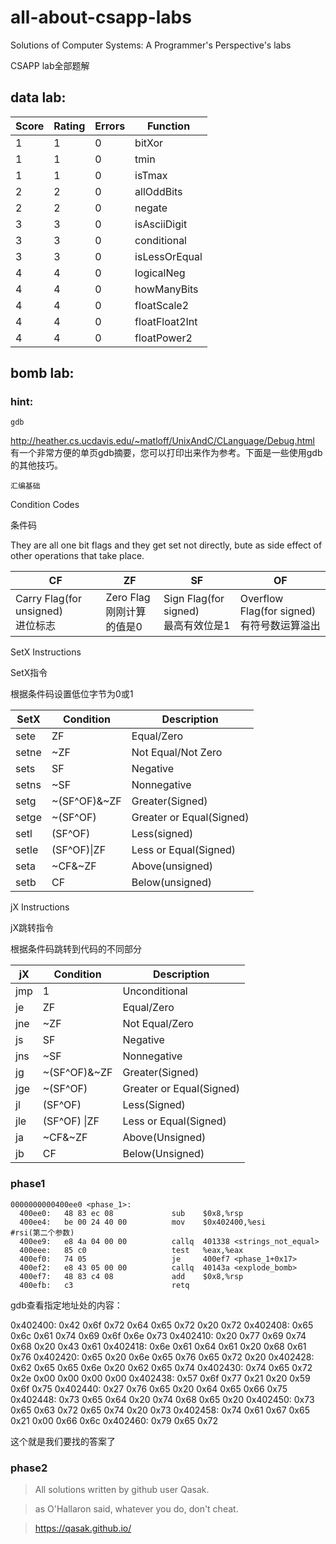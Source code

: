 # all-about-csapp-labs
Solutions of Computer Systems: A Programmer's Perspective's labs

CSAPP lab全部题解

## data lab:
| Score   | Rating  | Errors | Function|
|  ----  | ----  |  ----  | ----  |
| 1  | 1 | 0  | bitXor |
| 1  | 1 | 0  | tmin |
| 1  | 1 | 0  | isTmax |
| 2  | 2 | 0  | allOddBits |
| 2  | 2 | 0  | negate |
| 3  | 3 | 0  | isAsciiDigit |
| 3  | 3 | 0  | conditional |
| 3  | 3 | 0  | isLessOrEqual |
| 4  | 4 | 0  | logicalNeg |
| 4  | 4 | 0  | howManyBits | 
| 4  | 4 | 0  | floatScale2 |
| 4  | 4 | 0  | floatFloat2Int |
| 4  | 4 | 0  | floatPower2 |

## bomb lab:
### hint:
`gdb`

http://heather.cs.ucdavis.edu/~matloff/UnixAndC/CLanguage/Debug.html
有一个非常方便的单页gdb摘要，您可以打印出来作为参考。下面是一些使用gdb的其他技巧。

`汇编基础`

Condition Codes

条件码

They are all one bit flags and they get set not directly, bute as side effect of other operations that take place.

|CF|ZF|SF|OF|
|  ----  | ----  |  ----  | ----  |
|Carry Flag(for unsigned)<br>进位标志|Zero Flag <br>刚刚计算的值是0|Sign Flag(for signed) <br>最高有效位是1|Overflow Flag(for signed)<br>有符号数运算溢出|



SetX Instructions

SetX指令

根据条件码设置低位字节为0或1

|SetX|Condition|Description|
|  ----  | ----  |  ----  |
|sete|ZF|Equal/Zero|
|setne|~ZF|Not Equal/Not Zero|
|sets|SF|Negative|
|setns|~SF|Nonnegative|
|setg|~(SF^OF)&~ZF|Greater(Signed)|
|setge|~(SF^OF)|Greater or Equal(Signed)|
|setl|(SF^OF)|Less(signed)|
|setle|(SF^OF)&#124;ZF|Less or Equal(Signed)|
|seta|~CF&~ZF|Above(unsigned)|
|setb|CF|Below(unsigned)|



jX Instructions

jX跳转指令

根据条件码跳转到代码的不同部分

|jX|Condition|Description|
|  ----  | ----  | ----  |
|jmp|1|Unconditional|
|je|ZF|Equal/Zero|
|jne|~ZF|Not Equal/Zero|
|js|SF|Negative|
|jns|~SF|Nonnegative|
|jg|~(SF^OF)&~ZF|Greater(Signed)|
|jge|~(SF^OF)|Greater or Equal(Signed)|
|jl|(SF^OF)|Less(Signed)|
|jle|(SF^OF) &#124;ZF|Less or Equal(Signed)|
|ja|~CF&~ZF|Above(Unsigned)|
|jb|CF|Below(Unsigned)|


### phase1

```x86asm
0000000000400ee0 <phase_1>:
  400ee0:	48 83 ec 08          	sub    $0x8,%rsp
  400ee4:	be 00 24 40 00       	mov    $0x402400,%esi       #rsi(第二个参数)
  400ee9:	e8 4a 04 00 00       	callq  401338 <strings_not_equal>
  400eee:	85 c0                	test   %eax,%eax
  400ef0:	74 05                	je     400ef7 <phase_1+0x17>
  400ef2:	e8 43 05 00 00       	callq  40143a <explode_bomb>
  400ef7:	48 83 c4 08          	add    $0x8,%rsp
  400efb:	c3                   	retq  
```
gdb查看指定地址处的内容：

0x402400:       0x42    0x6f    0x72    0x64    0x65    0x72    0x20    0x72
0x402408:       0x65    0x6c    0x61    0x74    0x69    0x6f    0x6e    0x73
0x402410:       0x20    0x77    0x69    0x74    0x68    0x20    0x43    0x61
0x402418:       0x6e    0x61    0x64    0x61    0x20    0x68    0x61    0x76
0x402420:       0x65    0x20    0x6e    0x65    0x76    0x65    0x72    0x20
0x402428:       0x62    0x65    0x65    0x6e    0x20    0x62    0x65    0x74
0x402430:       0x74    0x65    0x72    0x2e    0x00    0x00    0x00    0x00
0x402438:       0x57    0x6f    0x77    0x21    0x20    0x59    0x6f    0x75
0x402440:       0x27    0x76    0x65    0x20    0x64    0x65    0x66    0x75
0x402448:       0x73    0x65    0x64    0x20    0x74    0x68    0x65    0x20
0x402450:       0x73    0x65    0x63    0x72    0x65    0x74    0x20    0x73
0x402458:       0x74    0x61    0x67    0x65    0x21    0x00    0x66    0x6c
0x402460:       0x79    0x65    0x72

这个就是我们要找的答案了

### phase2

> All solutions written by github user Qasak.

> as O'Hallaron said, whatever you do, don't cheat.

> https://qasak.github.io/
